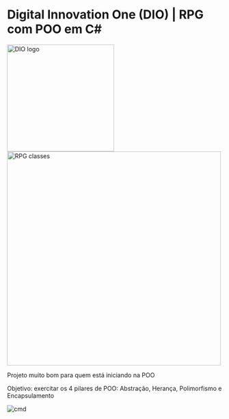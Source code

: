# Digital Innovation One (DIO) | RPG com POO em C#
<!--![DIO logo](https://i.imgur.com/mprXgcQ.jpeg)-->
<img src="https://i.imgur.com/mprXgcQ.jpeg" alt="DIO logo" width="250" height="250"> <img src="https://i.imgur.com/Yz8jqfx.png" alt="RPG classes" width="500" height="">

Projeto muito bom para quem está iniciando na POO

Objetivo: exercitar os 4 pilares de POO: Abstração, Herança, Polimorfismo e Encapsulamento

<img src="https://i.imgur.com/p8oseq9.png" alt="cmd" width="" height="">
